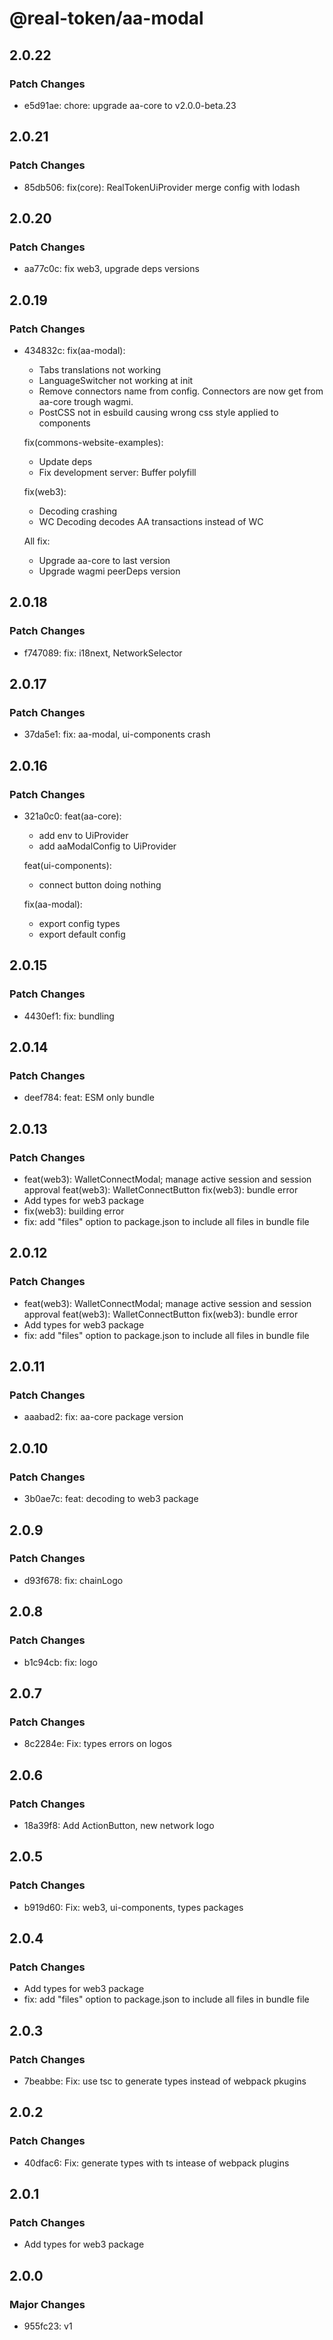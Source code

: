 # @real-token/aa-modal

## 2.0.22

### Patch Changes

- e5d91ae: chore: upgrade aa-core to v2.0.0-beta.23

## 2.0.21

### Patch Changes

- 85db506: fix(core): RealTokenUiProvider merge config with lodash

## 2.0.20

### Patch Changes

- aa77c0c: fix web3, upgrade deps versions

## 2.0.19

### Patch Changes

- 434832c: fix(aa-modal):

  - Tabs translations not working
  - LanguageSwitcher not working at init
  - Remove connectors name from config. Connectors are now get from aa-core trough wagmi.
  - PostCSS not in esbuild causing wrong css style applied to components

  fix(commons-website-examples):

  - Update deps
  - Fix development server: Buffer polyfill

  fix(web3):

  - Decoding crashing
  - WC Decoding decodes AA transactions instead of WC

  All fix:

  - Upgrade aa-core to last version
  - Upgrade wagmi peerDeps version

## 2.0.18

### Patch Changes

- f747089: fix: i18next, NetworkSelector

## 2.0.17

### Patch Changes

- 37da5e1: fix: aa-modal, ui-components crash

## 2.0.16

### Patch Changes

- 321a0c0: feat(aa-core):

  - add env to UiProvider
  - add aaModalConfig to UiProvider

  feat(ui-components):

  - connect button doing nothing

  fix(aa-modal):

  - export config types
  - export default config

## 2.0.15

### Patch Changes

- 4430ef1: fix: bundling

## 2.0.14

### Patch Changes

- deef784: feat: ESM only bundle

## 2.0.13

### Patch Changes

- feat(web3): WalletConnectModal; manage active session and session approval
  feat(web3): WalletConnectButton
  fix(web3): bundle error
- Add types for web3 package
- fix(web3): building error
- fix: add "files" option to package.json to include all files in bundle file

## 2.0.12

### Patch Changes

- feat(web3): WalletConnectModal; manage active session and session approval
  feat(web3): WalletConnectButton
  fix(web3): bundle error
- Add types for web3 package
- fix: add "files" option to package.json to include all files in bundle file

## 2.0.11

### Patch Changes

- aaabad2: fix: aa-core package version

## 2.0.10

### Patch Changes

- 3b0ae7c: feat: decoding to web3 package

## 2.0.9

### Patch Changes

- d93f678: fix: chainLogo

## 2.0.8

### Patch Changes

- b1c94cb: fix: logo

## 2.0.7

### Patch Changes

- 8c2284e: Fix: types errors on logos

## 2.0.6

### Patch Changes

- 18a39f8: Add ActionButton, new network logo

## 2.0.5

### Patch Changes

- b919d60: Fix: web3, ui-components, types packages

## 2.0.4

### Patch Changes

- Add types for web3 package
- fix: add "files" option to package.json to include all files in bundle file

## 2.0.3

### Patch Changes

- 7beabbe: Fix: use tsc to generate types instead of webpack pkugins

## 2.0.2

### Patch Changes

- 40dfac6: Fix: generate types with ts intease of webpack plugins

## 2.0.1

### Patch Changes

- Add types for web3 package

## 2.0.0

### Major Changes

- 955fc23: v1
